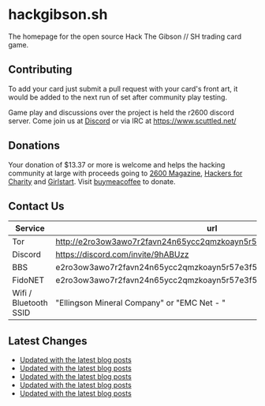 # hackgibson.sh
The homepage for the open source Hack The Gibson // SH trading card game.


## Contributing

To add your card just submit a pull request with your card's front art, it would be added to the next run of set after community play testing.

Game play and discussions over the project is held the r2600 discord server. Come join us at [Discord](https://discord.com/invite/9hABUzz) or via IRC at https://www.scuttled.net/


## Donations

Your donation of $13.37 or more is welcome and helps the hacking community at large with proceeds going to [2600 Magazine](https://2600.com/), [Hackers for Charity](https://hackersforcharity.org) and [Girlstart](https://girlstart.org).  Visit [buymeacoffee](https://www.buymeacoffee.com/hackgibson.sh) to donate.


## Contact Us

Service | url
-|-
Tor | http://e2ro3ow3awo7r2favn24n65ycc2qmzkoayn5r57e3f56nvjwdcgg32ad.onion
Discord | https://discord.com/invite/9hABUzz
BBS | e2ro3ow3awo7r2favn24n65ycc2qmzkoayn5r57e3f56nvjwdcgg32ad.onion:23
FidoNET | e2ro3ow3awo7r2favn24n65ycc2qmzkoayn5r57e3f56nvjwdcgg32ad.onion:24554
Wifi / Bluetooth SSID | "Ellingson Mineral Company" or "EMC Net - <fidonet address>"

## Latest Changes
<!-- BLOG-POST-LIST:START -->
- [Updated with the latest blog posts](https://github.com/DFW2600/hackgibson.sh/commit/ed53e321d188108da51a4a8e898383ca776e8bdb)
- [Updated with the latest blog posts](https://github.com/DFW2600/hackgibson.sh/commit/194c3b624a2131b8045f091fdd57d45b12f9f71d)
- [Updated with the latest blog posts](https://github.com/DFW2600/hackgibson.sh/commit/ec2ac0e468d76e9bf89d43924f9cdf1c538a4688)
- [Updated with the latest blog posts](https://github.com/DFW2600/hackgibson.sh/commit/64657b833879ae0f6bcbbc14f4363885fb993b5b)
- [Updated with the latest blog posts](https://github.com/DFW2600/hackgibson.sh/commit/7b9d13257a9ff339ced4a8baefe0afbc29647540)
<!-- BLOG-POST-LIST:END -->
